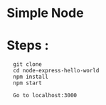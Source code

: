 # Simple Node



# Steps :
```
  git clone 
  cd node-express-hello-world
  npm install
  npm start

  Go to localhost:3000

```  
